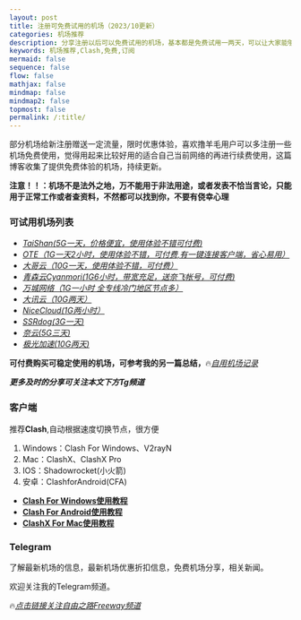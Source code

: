 ```yaml
---
layout: post
title: 注册可免费试用的机场（2023/10更新）
categories: 机场推荐
description: 分享注册以后可以免费试用的机场，基本都是免费试用一两天，可以让大家能够临时用一下应应急，看看外面的信息
keywords: 机场推荐,Clash,免费,订阅
mermaid: false
sequence: false
flow: false
mathjax: false
mindmap: false
mindmap2: false
topmost: false
permalink: /:title/
---
```

部分机场给新注册赠送一定流量，限时优惠体验，喜欢撸羊毛用户可以多注册一些机场免费使用，觉得用起来比较好用的适合自己当前网络的再进行续费使用，这篇博客收集了提供免费体验的机场，持续更新。

**注意！！：机场不是法外之地，万不能用于非法用途，或者发表不恰当言论，只能用于正常工作或者查资料，不然都可以找到你，不要有侥幸心理**

### 可试用机场列表

* [*TaiShan(5G一天，价格便宜，使用体验不错可付费)*](https://de.taishan.pro/#/register?code=SgMJVmzl)
* [*OTE（1G一天2小时，使用体验不错，可付费,有一键连接客户端，省心易用）*](https://oteacc.org/#/register?code=NJ0rQD4l )
* [*大哥云（10G一天，使用体验不错，可付费）*](https://ab12y.com/#/register?code=6vTa3zI7 )
* [*青森云Cyanmori(1G6小时，带宽充足，送奈飞帐号，可付费)*](https://cccc.gg/auth/register?code=OrvAtN )
* [*万城网络（1G一小时 全专线冷门地区节点多）*](https://portal.vc-on.com/#/register?code=PNnRyq5s ) 
* [*大讯云（10G两天）*](https://daxun.info/#/register?code=VLAYLLaS )
* [*NiceCloud(1G两小时）*](https://nicecloud.co/reguser?aff=SaFZzRcI )
* [*SSRdog(3G一天)*]( https://dog.ssrdog111.com/#/register?code=O0dxApsX)  
* [*奈云(5G三天)*]( https://www.naiun1.top/#/register?code=KfeBrj3u)  
* [*极光加速(10G两天)*]( https://jgjs02.com/#/register?code=WRLKZyUS)    

**可付费购买可稳定使用的机场，可参考我的另一篇总结，**🔥[*自用机场记录*](https://www.openwayz.com/jichang/)  

***更多及时的分享可关注本文下方Tg频道*** 

### 客户端

推荐**Clash**,自动根据速度切换节点，很方便  

1) Windows：Clash For Windows、V2rayN      
2) Mac：ClashX、ClashX Pro     
3) IOS：Shadowrocket(小火箭)    
4) 安卓：ClashforAndroid(CFA) 

* [**Clash For Windows使用教程**](https://www.openwayz.com/ClashForWindows/)
* [**Clash For Android使用教程**](tps://www.openwayz.com/ClashForAndroid/)
* [**ClashX For Mac使用教程**](https://www.openwayz.com/ClashXForMac/)

     
### Telegram
了解最新机场的信息，最新机场优惠折扣信息，免费机场分享，相关新闻。

欢迎关注我的Telegram频道。

🔥[*点击链接关注自由之路Freeway频道*](https://t.me/openwayz)